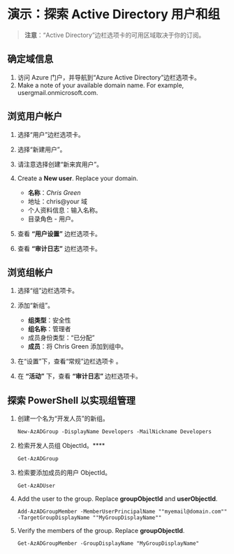 # <a name="demonstration-explore-actve-directory-users-and-groups"></a>演示：探索 Active Directory 用户和组

>**注意**：“Active Directory”边栏选项卡的可用区域取决于你的订阅。

## <a name="determine-domain-information"></a>确定域信息

1. 访问 Azure 门户，并导航到“Azure Active Directory”边栏选项卡。
2. Make a note of your available domain name. For example, usergmail.onmicrosoft.com.

## <a name="explore-user-accounts"></a>浏览用户帐户

1. 选择“用户”边栏选项卡。
2. 选择“新建用户”。 
3. 请注意选择创建“新来宾用户”。
4. Create a <bpt id="p1">**</bpt>New user<ept id="p1">**</ept>. Replace your domain. 

    + **名称**：*Chris Green*
    + 地址：chris@your 域
    + 个人资料信息：输入名称。 
    + 目录角色 - 用户。

5. 查看 **“用户设置”** 边栏选项卡。
6. 查看 **“审计日志”** 边栏选项卡。

## <a name="explore-group-accounts"></a>浏览组帐户

1. 选择“组”边栏选项卡。
2. 添加“新组”。 

    + **组类型**：安全性
    + **组名称**：管理者
    + 成员身份类型：“已分配”
    + **成员**：将 Chris Green 添加到组中。 

3. 在“设置”下，查看“常规”边栏选项卡 。
4. 在 **“活动”** 下，查看 **“审计日志”** 边栏选项卡。

## <a name="explore-powershell-for-group-management"></a>探索 PowerShell 以实现组管理

1. 创建一个名为“开发人员”的新组。

    ```
    New-AzADGroup -DisplayName Developers -MailNickname Developers
    ```

2. 检索开发人员组 ObjectId。****

    ```
    Get-AzADGroup
    ```

3. 检索要添加成员的用户 ObjectId。

    ```
    Get-AzADUser
    ```

4. Add the user to the group. Replace <bpt id="p1">**</bpt>groupObjectId<ept id="p1">**</ept> and <bpt id="p2">**</bpt>userObjectId<ept id="p2">**</ept>.

    ```
    Add-AzADGroupMember -MemberUserPrincipalName ""myemail@domain.com"" -TargetGroupDisplayName ""MyGroupDisplayName""
    ```

5. Verify the members of the group. Replace <bpt id="p1">**</bpt>groupObjectId<ept id="p1">**</ept>.

    ```
    Get-AzADGroupMember -GroupDisplayName "MyGroupDisplayName"
    ```